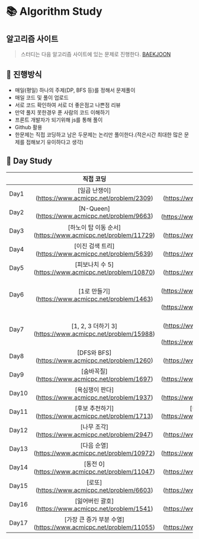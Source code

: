 # :books: Algorithm Study


## 알고리즘 사이트
> 스터디는 다음 알고리즘 사이트에 있는 문제로 진행한다.
[BAEKJOON](https://www.acmicpc.net/)

## :ledger: 진행방식

- 매일(평일) 하나의 주제(DP, BFS 등)를 정해서 문제풀이
- 매일 코드 및 풀이 업로드
- 서로 코드 확인하여 서로 더 좋은점고 나쁜점 리뷰
- 만약 풀지 못한경우 푼 사람의 코드 이해하기
- 프론트 개발자가 되기위해 js를 통해 풀이
- Github 활용
- 한문제는 직접 코딩하고 남은 두문제는 논리만 풀이한다.(적은시간 최대한 많은 문제를 접해보기 유이하다고 생각)

## :green_book: Day Study
|     |     직접 코딩     |    브레인 스토밍 1   |    브레인 스토밍 2   |
| --- | :---------------: | :---------------: | :---------------: |
| Day1 | [일곱 난쟁이] (https://www.acmicpc.net/problem/2309) | [괄호] (https://www.acmicpc.net/problem/9012) | [그룹 단어 체커] (https://www.acmicpc.net/problem/1316) |
| Day2 | [N-Queen] (https://www.acmicpc.net/problem/9663) | [덱] (https://www.acmicpc.net/problem/10866) | [로봇 청소기] (https://www.acmicpc.net/problem/14503) |
| Day3 | [하노이 탑 이동 순서] (https://www.acmicpc.net/problem/11729) | [트리 순회] (https://www.acmicpc.net/problem/1991) | [달팽이] (https://www.acmicpc.net/problem/1013) |
| Day4 | [이진 검색 트리] (https://www.acmicpc.net/problem/5639) | [블랙잭] (https://www.acmicpc.net/problem/2798) | [분산처리] (https://www.acmicpc.net/problem/1009) |
| Day5 | [피보나치 수 5] (https://www.acmicpc.net/problem/10870) | [프린터 큐] (https://www.acmicpc.net/problem/1966) | [AC] (https://www.acmicpc.net/problem/5430) |
| Day6 | [1로 만들기] (https://www.acmicpc.net/problem/1463) | [2xn 타일링] (https://www.acmicpc.net/problem/11726) [2xn 타일링2] (https://www.acmicpc.net/problem/11727) | [1, 2, 3 더하기] (https://www.acmicpc.net/problem/9095) |
| Day7 | [1, 2, 3 더하기 3] (https://www.acmicpc.net/problem/15988) | [동물원] (https://www.acmicpc.net/problem/1309) [오르막 수] (https://www.acmicpc.net/problem/11057) | [스티커] (https://www.acmicpc.net/problem/9465) |
| Day8 | [DFS와 BFS] (https://www.acmicpc.net/problem/1260) | [바이러스] (https://www.acmicpc.net/problem/2602) | [단지번호붙이기] (https://www.acmicpc.net/problem/2667) |
| Day9 | [숨바꼭질] (https://www.acmicpc.net/problem/1697) | [뱀과 사다리 게임] (https://www.acmicpc.net/problem/16928) | [토마토] (https://www.acmicpc.net/problem/7576) |
| Day10 | [욕심쟁이 판다] (https://www.acmicpc.net/problem/1937) | [이모티콘] (https://www.acmicpc.net/problem/14226) | [알고스팟] (https://www.acmicpc.net/problem/1261) |
| Day11 | [후보 추천하기] (https://www.acmicpc.net/problem/1713) | [컨베이어 벨트 위의 로봇] (https://www.acmicpc.net/problem/20055) | [이차원 배열과 연산] (https://www.acmicpc.net/problem/17140) |
| Day12 | [나무 조각] (https://www.acmicpc.net/problem/2947) | [킹] (https://www.acmicpc.net/problem/1063) | [스위치 켜고 끄기] (https://www.acmicpc.net/problem/1244) |
| Day13 | [다음 순열] (https://www.acmicpc.net/problem/10972) | [차이를 최대로] (https://www.acmicpc.net/problem/10819) | [외판원 순회 2] (https://www.acmicpc.net/problem/10971) |
| Day14 | [동전 0] (https://www.acmicpc.net/problem/11047) | [회의실 배정] (https://www.acmicpc.net/problem/1931) | [단어 수학] (https://www.acmicpc.net/problem/1339) |
| Day15 | [로또] (https://www.acmicpc.net/problem/6603) | [부등호] (https://www.acmicpc.net/problem/2529) | [연산자 끼워넣기] (https://www.acmicpc.net/problem/14888) |
| Day16 | [잃어버린 괄호] (https://www.acmicpc.net/problem/1541) | [행렬] (https://www.acmicpc.net/problem/1080) | [카드 정렬하기] (https://www.acmicpc.net/problem/1715) |
| Day17 | [가장 큰 증가 부분 수열] (https://www.acmicpc.net/problem/11055) | [정수 삼각형] (https://www.acmicpc.net/problem/1932) | [연속합 2] (https://www.acmicpc.net/problem/13398) |
